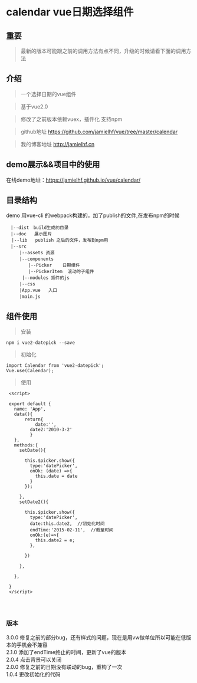 # calendar vue日期选择组件
## 重要
> 最新的版本可能跟之前的调用方法有点不同，升级的时候请看下面的调用方法
## 介绍
>一个选择日期的vue组件

>基于vue2.0

>修改了之前版本依赖vuex，插件化  支持npm

>github地址 https://github.com/jamielhf/vue/tree/master/calendar

>我的博客地址 http://jamielhf.cn

## demo展示&&项目中的使用

在线demo地址：https://jamielhf.github.io/vue/calendar/


## 目录结构

demo 用vue-cli 的webpack构建的，加了publish的文件,在发布npm的时候
```
　|--dist　build生成的目录
　|--doc   展示图片
  |--lib   publish 之后的文件，发布到npm用
　|--src
　　　|--assets 资源
　　　|--components
　　　　　|--Picker    日期组件
　　　　　|--PickerItem  滚动的子组件
      |--modules 插件的js
　　　|--css
　　　|App.vue   入口
　　　|main.js
```

## 组件使用
>安装
```
npm i vue2-datepick --save
```

>初始化
```
import Calendar from 'vue2-datepick';
Vue.use(Calendar);
```


>使用


```
 <script>

 export default {
   name: 'App',
   data(){
       return{
           date:'',
         date2:'2010-3-2'
         }
   },
   methods:{
     setDate(){

       this.$picker.show({
         type:'datePicker',
         onOk: (date) =>{
           this.date = date
         }
       });

     },
     setDate2(){

       this.$picker.show({
         type:'datePicker',
         date:this.date2,  //初始化时间
         endTime:'2015-02-11',  //截至时间
         onOk:(e)=>{
           this.date2 = e;
         },

       })

     },

   },

 }
 </script>




```


### 版本
3.0.0 修复之前的部分bug，还有样式的问题，现在是用vw做单位所以可能在低版本的手机会不兼容  
2.1.0 添加了endTime终止的时间，更新了vue的版本  
2.0.4 点击背景可以关闭  
2.0.0 修复之前的日期没有联动的bug，重构了一次  
1.0.4 更改初始化的代码  

